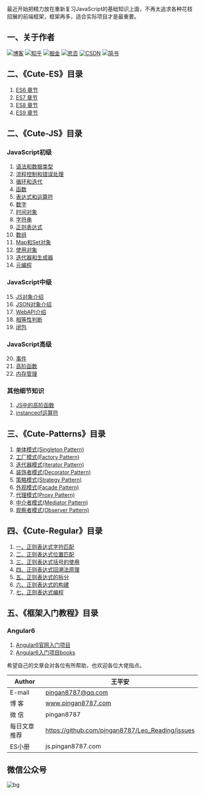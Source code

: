 最近开始把精力放在重新复习JavaScript的基础知识上面，不再太追求各种花枝招展的前端框架，框架再多，适合实际项目才是最重要。  

## 一、关于作者
[![博客](http://images.pingan8787.com/icon_my1.png)](http://www.pingan8787.com)
[![知乎](http://images.pingan8787.com/icon_zhihu1.png)](https://zhuanlan.zhihu.com/cute-javascript)
[![掘金](http://images.pingan8787.com/icon_juejin2.png)](https://juejin.im/user/586fc337a22b9d0058807d53/posts)
[![思否](http://images.pingan8787.com/icon_sf1.png)](https://segmentfault.com/blog/pingan8787)
[![CSDN](http://images.pingan8787.com/icon_csdn1.png)](https://blog.csdn.net/qq_36380426)
[![简书](http://images.pingan8787.com/icon_jianshu1.png)](https://www.jianshu.com/u/2ec5d94afd60)


## 二、《Cute-ES》目录
1. [ES6 章节](https://github.com/pingan8787/Leo-JavaScript/blob/master/Cute-JavaScript/Cute-ES/1.ES6.md)
2. [ES7 章节](https://github.com/pingan8787/Leo-JavaScript/blob/master/Cute-JavaScript/Cute-ES/2.ES7.md)
3. [ES8 章节](https://github.com/pingan8787/Leo-JavaScript/blob/master/Cute-JavaScript/Cute-ES/3.ES8.md)
4. [ES9 章节](https://github.com/pingan8787/Leo-JavaScript/blob/master/Cute-JavaScript/Cute-ES/4.ES9.md)

## 二、《Cute-JS》目录
### JavaScript初级
1. [语法和数据类型](https://github.com/pingan8787/Leo-JavaScript/tree/master/Cute-JavaScript/Cute-JS/level1/1.%E8%AF%AD%E6%B3%95%E5%92%8C%E6%95%B0%E6%8D%AE%E7%B1%BB%E5%9E%8B.md)
2. [流程控制和错误处理](https://github.com/pingan8787/Leo-JavaScript/tree/master/Cute-JavaScript/Cute-JS/level1/2.%E6%B5%81%E7%A8%8B%E6%8E%A7%E5%88%B6%E5%92%8C%E9%94%99%E8%AF%AF%E5%A4%84%E7%90%86.md)
3. [循环和迭代](https://github.com/pingan8787/Leo-JavaScript/tree/master/Cute-JavaScript/Cute-JS/level1/3.%E5%BE%AA%E7%8E%AF%E5%92%8C%E8%BF%AD%E4%BB%A3.md)
4. [函数](https://github.com/pingan8787/Leo-JavaScript/tree/master/Cute-JavaScript/Cute-JS/level1/4.%E5%87%BD%E6%95%B0.md)
5. [表达式和运算符](https://github.com/pingan8787/Leo-JavaScript/tree/master/Cute-JavaScript/Cute-JS/level1/5.%E8%A1%A8%E8%BE%BE%E5%BC%8F%E5%92%8C%E8%BF%90%E7%AE%97%E7%AC%A6.md)
6. [数字](https://github.com/pingan8787/Leo-JavaScript/tree/master/Cute-JavaScript/Cute-JS/level1/6.数字.md)
7. [时间对象](https://github.com/pingan8787/Leo-JavaScript/tree/master/Cute-JavaScript/Cute-JS/level1/7.时间对象.md)
8. [字符串](https://github.com/pingan8787/Leo-JavaScript/tree/master/Cute-JavaScript/Cute-JS/level1/8.字符串.md)
9. [正则表达式](https://github.com/pingan8787/Leo-JavaScript/tree/master/Cute-JavaScript/Cute-JS/level1/9.正则表达式.md)
10. [数组](https://github.com/pingan8787/Leo-JavaScript/tree/master/Cute-JavaScript/Cute-JS/level1/10.数组.md)
11. [Map和Set对象](https://github.com/pingan8787/Leo-JavaScript/tree/master/Cute-JavaScript/Cute-JS/level1/11.Map和Set对象.md)
12. [使用对象](https://github.com/pingan8787/Leo-JavaScript/tree/master/Cute-JavaScript/Cute-JS/level1/12.使用对象.md)
13. [迭代器和生成器](https://github.com/pingan8787/Leo-JavaScript/tree/master/Cute-JavaScript/Cute-JS/level1/13.迭代器和生成器.md)
14. [元编程](https://github.com/pingan8787/Leo-JavaScript/tree/master/Cute-JavaScript/Cute-JS/level1/14.元编程.md)

### JavaScript中级
15. [JS对象介绍](https://github.com/pingan8787/Leo-JavaScript/tree/master/Cute-JavaScript/Cute-JS/level2/1.JS对象介绍.md)
16. [JSON对象介绍](https://github.com/pingan8787/Leo-JavaScript/tree/master/Cute-JavaScript/Cute-JS/level2/2.JSON对象介绍.md)
17. [WebAPI介绍](https://github.com/pingan8787/Leo-JavaScript/tree/master/Cute-JavaScript/Cute-JS/level2/3.WebAPI介绍.md)
18. [相等性判断](https://github.com/pingan8787/Leo-JavaScript/tree/master/Cute-JavaScript/Cute-JS/level2/4.相等性判断.md)
19. [闭包](https://github.com/pingan8787/Leo-JavaScript/tree/master/Cute-JavaScript/Cute-JS/level2/5.闭包.md)

### JavaScript高级
20. [事件](https://github.com/pingan8787/Leo-JavaScript/tree/master/Cute-JavaScript/Cute-JS/level3/1.事件.md)
21. [高阶函数](https://github.com/pingan8787/Leo-JavaScript/tree/master/Cute-JavaScript/Cute-JS/level3/2.高阶函数.md)
22. [内存管理](https://github.com/pingan8787/Leo-JavaScript/tree/master/Cute-JavaScript/Cute-JS/level3/3.内存管理.md)

### 其他细节知识
1. [JS中的高阶函数](https://github.com/pingan8787/Leo-JavaScript/blob/master/base-javascript/other/1-JS中的高阶函数.md)
2. [instanceof运算符](https://github.com/pingan8787/Leo-JavaScript/blob/master/base-javascript/other/2-instanceof运算符.md)

## 三、《Cute-Patterns》目录
1. [单体模式(Singleton Pattern)](https://github.com/pingan8787/Leo-JavaScript/blob/master/Cute-JavaScript/Cute-Patterns/1.单体模式(Singleton).md)
2. [工厂模式(Factory Pattern)](https://github.com/pingan8787/Leo-JavaScript/blob/master/Cute-JavaScript/Cute-Patterns/2.工厂模式(Factory).md)
3. [迭代器模式(Iterator Pattern)](https://github.com/pingan8787/Leo-JavaScript/blob/master/Cute-JavaScript/Cute-Patterns/3.迭代器模式(Iterator).md)
4. [装饰者模式(Decorator Pattern)](https://github.com/pingan8787/Leo-JavaScript/blob/master/Cute-JavaScript/Cute-Patterns/4.装饰者模式(Decorator).md)
5. [策略模式(Strategy Pattern)](https://github.com/pingan8787/Leo-JavaScript/blob/master/Cute-JavaScript/Cute-Patterns/5.策略模式(Strategy).md)
6. [外观模式(Facade Pattern)](https://github.com/pingan8787/Leo-JavaScript/blob/master/Cute-JavaScript/Cute-Patterns/6.外观模式(Facade).md)
7. [代理模式(Proxy Pattern)](https://github.com/pingan8787/Leo-JavaScript/blob/master/Cute-JavaScript/Cute-Patterns/7.代理模式(Proxy).md)
8. [中介者模式(Mediator Pattern)](https://github.com/pingan8787/Leo-JavaScript/blob/master/Cute-JavaScript/Cute-Patterns/8.中介者模式(Mediator).md)
9. [观察者模式(Observer Pattern)](https://github.com/pingan8787/Leo-JavaScript/blob/master/Cute-JavaScript/Cute-Patterns/9.观察者模式(Observer).md)

## 四、《Cute-Regular》目录
1. [一、正则表达式字符匹配](https://github.com/pingan8787/Leo-JavaScript/blob/master/Cute-JavaScript/Cute-Regular/1.字符匹配.md)
2. [二、正则表达式位置匹配](https://github.com/pingan8787/Leo-JavaScript/blob/master/Cute-JavaScript/Cute-Regular/2.位置匹配.md)
3. [三、正则表达式括号的使用](https://github.com/pingan8787/Leo-JavaScript/blob/master/Cute-JavaScript/Cute-Regular/3.括号的使用.md)
4. [四、正则表达式回溯法原理](https://github.com/pingan8787/Leo-JavaScript/blob/master/Cute-JavaScript/Cute-Regular/4.回溯法.md)
5. [五、正则表达式的拆分](https://github.com/pingan8787/Leo-JavaScript/blob/master/Cute-JavaScript/Cute-Regular/5.正则拆分.md)
6. [六、正则表达式的构建](https://github.com/pingan8787/Leo-JavaScript/blob/master/Cute-JavaScript/Cute-Regular/6.正则构建.md)
7. [七、正则表达式编程](https://github.com/pingan8787/Leo-JavaScript/blob/master/Cute-JavaScript/Cute-Regular/7.正则编程.md)

## 五、《框架入门教程》目录
### Angular6
1. [Angular6官网入门项目](https://github.com/pingan8787/Leo-JavaScript/tree/master/Cute-Angular/angualr%E5%AE%98%E7%BD%91demo)
2. [Angular6入门项目books](https://github.com/pingan8787/Leo-JavaScript/tree/master/Cute-Angular/books%E9%A1%B9%E7%9B%AEdemo)


希望自己的文章会对各位有所帮助，也欢迎各位大佬指点。 


|Author|王平安|
|---|---|
|E-mail|pingan8787@qq.com|
|博  客|www.pingan8787.com|
|微  信|pingan8787|
|每日文章推荐|https://github.com/pingan8787/Leo_Reading/issues|
|ES小册|js.pingan8787.com|

## 微信公众号
![bg](http://images.pingan8787.com/2019_07_12guild_page.png)  